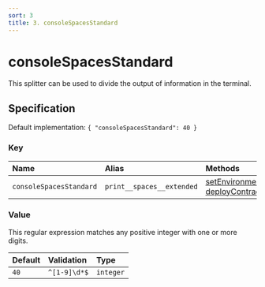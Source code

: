 ```yaml
---
sort: 3
title: 3. consoleSpacesStandard
---
```


# consoleSpacesStandard

This splitter can be used to divide the output of information in the terminal.


## Specification

Default implementation: ```{ "consoleSpacesStandard": 40 }```

### Key

| **Name** | **Alias** | **Methods** | **Category** |  
|:--|:--|:--|:--|
| ```consoleSpacesStandard``` | ```print__spaces__extended``` | [setEnvironment](../methods/setEnvironment.html#options), [deployContract](../methods/deployContract.html#options) | [General](../options/#general) |

### Value

This regular expression matches any positive integer with one or more digits.

| **Default** | **Validation** | **Type** |
|:--|:--|:--|
| ```40``` | ```^[1-9]\d*$``` | ```integer``` |

